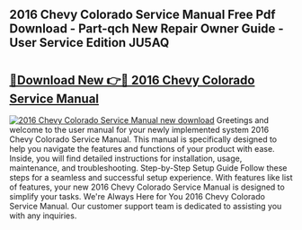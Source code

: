 ## 2016 Chevy Colorado Service Manual Free Pdf Download - Part-qch New Repair Owner Guide - User Service Edition JU5AQ

# <h2><a href="http://bc37057.oget.top/?id=2016+Chevy+Colorado+Service+Manual">🔗Download New 👉🔴 2016 Chevy Colorado Service Manual</a></h2>

[![2016 Chevy Colorado Service Manual new download](https://i.imgur.com/5g1atiW.png)](http://bc37057.oget.top/?id=2016+Chevy+Colorado+Service+Manual)
Greetings and welcome to the user manual for your newly implemented system 2016 Chevy Colorado Service Manual. This manual is specifically designed to help you navigate the features and functions of your product with ease. Inside, you will find detailed instructions for installation, usage, maintenance, and troubleshooting. Step-by-Step Setup Guide Follow these steps for a seamless and successful setup experience. With features like list of features, your new 2016 Chevy Colorado Service Manual is designed to simplify your tasks. We're Always Here for You 2016 Chevy Colorado Service Manual. Our customer support team is dedicated to assisting you with any inquiries.

